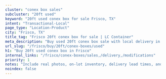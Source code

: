 ```yaml
---
cluster: "conex box sales"
subcluster: "20ft used"
keyword: "20ft used conex box for sale Frisco, TX"
intent: "Transactional-Local"
page_type: "Location-Product"
city: "Frisco, TX"
title_tag: "Frisco 20ft conex box for sale | LC Container"
meta_description: "Buy used 20ft conex box sale with local delivery in Frisco, TX. LC Container — local Since 2003. Request a fast quote today."
url_slug: "/frisco/buy/20ft/conex-boxes/used"
h1: "Buy 20ft used conex box in Frisco"
internal_links: "/frisco/conex-boxes/sales,/delivery,/modifications"
priority: 1
notes: "Include real photos, on-lot inventory, delivery lead times, and financing info."
noindex: false
---
```


<!-- TODO: Add unique city/inventory copy, images, and internal links here. -->
